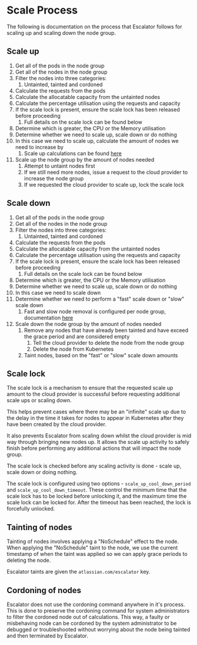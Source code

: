 # Scale Process

The following is documentation on the process that Escalator follows for scaling up and scaling down the node group.

## Scale up

1. Get all of the pods in the node group
1. Get all of the nodes in the node group
1. Filter the nodes into three categories:
    1. Untainted, tainted and cordoned
1. Calculate the requests from the pods
1. Calculate the allocatable capacity from the untainted nodes
1. Calculate the percentage utilisation using the requests and capacity
1. If the scale lock is present, ensure the scale lock has been released before proceeding
    1. Full details on the scale lock can be found below
1. Determine which is greater, the CPU or the Memory utilisation
1. Determine whether we need to scale up, scale down or do nothing
1. In this case we need to scale up, calculate the amount of nodes we need to increase by
    1. Scale up calculations can be found [here](./calculations.md)
1. Scale up the node group by the amount of nodes needed
    1. Attempt to untaint nodes first
    1. If we still need more nodes, issue a request to the cloud provider to increase the node group
    1. If we requested the cloud provider to scale up, lock the scale lock

## Scale down

1. Get all of the pods in the node group
1. Get all of the nodes in the node group
1. Filter the nodes into three categories:
    1. Untainted, tainted and cordoned
1. Calculate the requests from the pods
1. Calculate the allocatable capacity from the untainted nodes
1. Calculate the percentage utilisation using the requests and capacity
1. If the scale lock is present, ensure the scale lock has been released before proceeding
    1. Full details on the scale lock can be found below
1. Determine which is greater, the CPU or the Memory utilisation
1. Determine whether we need to scale up, scale down or do nothing
1. In this case we need to scale down
1. Determine whether we need to perform a "fast" scale down or "slow" scale down
    1. Fast and slow node removal is configured per node group, documentation [here](./configuration/nodegroup.md)
1. Scale down the node group by the amount of nodes needed
    1. Remove any nodes that have already been tainted and have exceed the grace period and are considered empty
        1. Tell the cloud provider to delete the node from the node group
        1. Delete the node from Kubernetes
    1. Taint nodes, based on the "fast" or "slow" scale down amounts
         

## Scale lock

The scale lock is a mechanism to ensure that the requested scale up amount to the cloud provider is successful before
requesting additional scale ups or scaling down.

This helps prevent cases where there may be an "infinite" scale up due to the delay in the time it takes for nodes to 
appear in Kubernetes after they have been created by the cloud provider.

It also prevents Escalator from scaling down whilst the cloud provider is mid way through bringing new nodes up. It
allows the scale up activity to safely finish before performing any additional actions that will impact the node
group.

The scale lock is checked before any scaling activity is done - scale up, scale down or doing nothing. 

The scale lock is configured using two options - `scale_up_cool_down_period` and `scale_up_cool_down_timeout`. These
control the minimum time that the scale lock has to be locked before unlocking it, and the maximum time the scale lock
can be locked for. After the timeout has been reached, the lock is forcefully unlocked.

## Tainting of nodes

Tainting of nodes involves applying a "NoSchedule" effect to the node. When applying the "NoSchedule" taint to the node,
we use the current timestamp of when the taint was applied so we can apply grace periods to deleting the node.

Escalator taints are given the `atlassian.com/escalator` key. 

## Cordoning of nodes

Escalator does not use the cordoning command anywhere in it's process. This is done to preserve the cordoning command
for system administrators to filter the cordoned node out of calculations. This way, a faulty or misbehaving node
can be cordoned by the system administrator to be debugged or troubleshooted without worrying about the node being 
tainted and then terminated by Escalator. 

